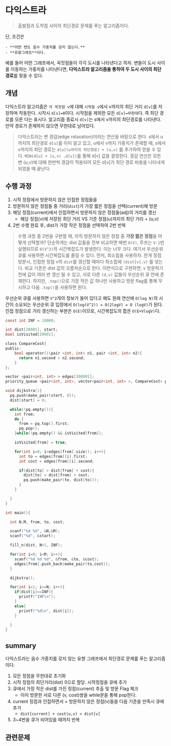# 다익스트라

> 출발점과 도착점 사이의 최단경로 문제를 푸는 알고리즘이다.

단, 조건은

	- **어떤 변도 음수 가중치를 갖지 않는다.**
	- **유향그래프**이다.

예를 들어 어떤 그래프에서, 꼭짓점들이 각각 도시를 나타낸다고 하자.
변들이 도시 사이를 이동하는 가중치를 나타낸다면, **다익스트라 알고리즘을 통하여 두 도시 사이의 최단 경로**를 찾을 수 있다.

## 개념

다익스트라 알고리즘은 `각 꼭짓점 v`에 대해 `시작점 s`에서 v까지의 최단 거리 `d[v]`를 저장하며 작동한다.
시작시 `d[s]=0`이다. 시작점을 제외한 모든 `d[v]=무한대`다. 즉 최단 경로를 모른 다는 표시다.
알고리즘 종료시 `d[v]`는 s에서 v까지의 최단경로를 나타낸다. 만약 경로가 존재하지 않으면 무한대로 남아있다.

> 다익스트라는 변 경감(edge relaxation)이라는 연산을 바탕으로 한다.
s에서 u까지의 최단경로 `d[u]`를 이미 알고 있고, u에서 v까지 가중치가 존재할 때,
s에서 v까지의 최단 경로는 `d[u](u까지의 최단경로) + (u,v)` 를 추가하여 얻을 수 있다.
`MIN(d[u] + (u,v) ,d[v])`를 통해 d[v] 값을 결정한다.
경감 연산은 모든 변 (u,v)에 대해 한번씩 경감이 적용되어 모든 d[v]가 최단 경로 비용을 나타내게 되었을 때 끝난다.

## 수행 과정

1. 시작 정점에서 방문하지 않은 인접한 정점들을
2. 방문하지 않은 정점들 중 거리(`dist`)가 가장 짧은 정점을 선택(current)해 방문
3. 해당 정점(current)에서 인접하면서 방문하지 않은 정점들(adj)의 거리를 갱신
	- 해당 정점(v)에 저장된 최단 거리 VS 기준 정점(u)까지의 최단 거리 + (u,v)
4. 2번 수행 완료 후, dist가 가장 작은 정점을 선택하여 2번 반복

> 수행 과정 중 2번을 구현할 때, 아직 방문하지 않은 정점 중 **가장 짧은 정점**을 어떻게 선택할까?
단순하게는 dist 값들을 전부 비교하면 매번 `O(V)`, 루프는 `V-1`번 실행되므로 `O(V^2)`의 시간복잡도가 발생한다.
이는 너무 크다. 여기서 우선순위 큐를 사용하면 시간복잡도를 줄일 수 있다.
먼저, 최소힙을 사용하자. 한개 정점 방문시, 인접한 정점 v의 `dist`를 갱신할 때마다 최소힙에 `(dist[v],v)` 를 넣는다.
비교 기준은 dist 값의 오름차순으로 한다.
이런식으로 구현하면, v 방문하기 전에 값이 여러 번 갱신 될 수 있고, 서로 다른 `(d,v)` 값들이 우선순위 큐 안에 존재한다.
하지만, `.top()`으로 가장 작은 값 하나만 사용하고 방문 flag를 통해 무시하고 다음 `.top()`을 사용하면 된다.

우선순위 큐를 사용하면 `V^2`개의 정보가 들어 있다고 해도
원래 연산에 `O(log N)`의 시간이 소요되는 우선순위 큐 입장에서 `O(log(V^2)) = O(2logV) = O (logV)`가 된다.
인접 정점으로 거리 갱신하는 부분은 `O(E)`이므로, 시간복잡도의 합은 `O(E+VlogV)`다.


```C
const int INF = 10000;

int dist[20001], start;
bool isVisited[20001];

class CompareCost{
public:
    bool operator()(pair <int, int> n1, pair <int, int> n2){
      return n1.second > n2.second;
    }
};

vector <pair<int, int> > edges[300001];
priority_queue <pair<int, int>, vector<pair<int, int> >, CompareCost> pq;

void dijkstra(){
  pq.push(make_pair(start, 0));
  dist[start] = 0;

  while(!pq.empty()){
    int from;
    do {
      from = pq.top().first;
      pq.pop();
    }while(!pq.empty() && isVisited[from]);

    isVisited[from] = true;

    for(int i=0; i<edges[from].size(); i++){
      int to = edges[from][i].first;
      int cost = edges[from][i].second;

      if(dist[to] > dist[from] + cost){
        dist[to] = dist[from] + cost;
        pq.push(make_pair(to, dist[to]));
      }
    }

  }
}

int main(){

  int N,M, from, to, cost;

  scanf("%d %d", &N,&M);
  scanf("%d", &start);

  fill_n(dist, N+1, INF);

  for(int i=0; i<M; i++){
    scanf("%d %d %d", &from, &to, &cost);
    edges[from].push_back(make_pair(to,cost));
  }

  dijkstra();

  for(int i=1; i<=N; i++){
    if(dist[i]==INF){
      printf("INF\n");
    }
    else{
      printf("%d\n", dist[i]);
    }

  }
}
```


## summary

다익스트라는 음수 가중치를 갖지 않는 유향 그래프에서 최단경로 문제를 푸는 알고리즘이다.

1. 모든 정점을 무한대로 초기화
2. 시작 정점의 최단거리(dist) 0으로 할당. 시작정점을 큐에 추가
3. 큐에서 가장 작은 dist를 가진 정점(current) 추출 및 방문 Flag 체크
	- 이미 방문한 서로 다른 (v, cost)쌍을 while문을 통해 pop한다.
4. current 정점과 인접하면서 + 방문하지 않은 정점(v)들을 다음 기준을 만족시 큐에 추가
	- `dist[current] + cost(u,v) < dist[v]`
5. 3~4번을 큐가 비어있을 때까지 반복


## 관련문제
